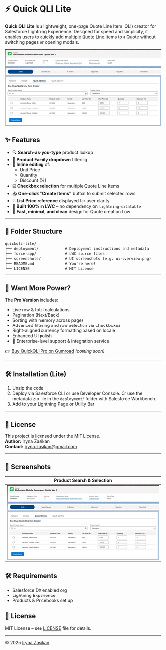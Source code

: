 # ⚡ Quick QLI Lite

**Quick QLI Lite** is a lightweight, one-page Quote Line Item (QLI) creator for Salesforce Lightning Experience. Designed for speed and simplicity, it enables users to quickly add multiple Quote Line Items to a Quote without switching pages or opening modals.

![Quick QLI Lite UI](screenshots/ui-overview.png)

## ✨ Features

- 🔍 **Search-as-you-type** product lookup
- 📂 **Product Family dropdown** filtering
- 🧾 **Inline editing** of:
  - Unit Price
  - Quantity
  - Discount (%)
- ☑️ **Checkbox selection** for multiple Quote Line Items
- 📤 **One-click "Create Items"** button to submit selected rows
- 💡 **List Price reference** displayed for user clarity
- 🧩 **Built 100% in LWC** – no dependency on `lightning-datatable`
- 🚀 **Fast, minimal, and clean** design for Quote creation flow

---

## 📁 Folder Structure

```
quickqli-lite/
├── deployment/            # Deployment instructions and metadata
├── force-app/             # LWC source files
├── screenshots/           # UI screenshots (e.g. ui-overview.png)
├── README.md              # You're here!
└── LICENSE                # MIT License
```

---

## 🔐 Want More Power?

The **Pro Version** includes:
- Live row & total calculations
- Pagination (Next/Back)
- Sorting with memory across pages
- Advanced filtering and row selection via checkboxes
- Right-aligned currency formatting based on locale
- Enhanced UI polish
- 💼 Enterprise-level support & integration service

👉 [Buy QuickQLI Pro on Gumroad](https://gumroad.com/your-product) *(coming soon)*

---

## 🛠 Installation (Lite)
1. Unzip the code
2. Deploy via Salesforce CLI or use Developer Console. Or use the metadata zip file in the `deployment/` folder with Salesforce Workbench.
3. Add to your Lightning Page or Utility Bar

---

## 📄 License
This project is licensed under the MIT License.  
**Author:** Iryna Zasikan  
**Contact:** iryna.zasikan@gmail.com

---

## 📸 Screenshots

| Product Search & Selection |
|----------------------------|
| ![Quick QLI Lite UI](screenshots/ui-overview.png) |

## 🛠️ Requirements

- Salesforce DX enabled org
- Lightning Experience
- Products & Pricebooks set up

## 🧾 License

MIT License – see [LICENSE](./LICENSE) file for details.

---

© 2025 [Iryna Zasikan](mailto:iryna.zasikan@gmail.com)
